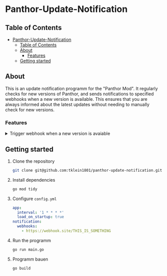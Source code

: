 # Panthor-Update-Notification

## Table of Contents

- [Panthor-Update-Notification](#panthor-update-notification)
  - [Table of Contents](#table-of-contents)
  - [About](#about)
    - [Features](#features)
  - [Getting started](#getting-started)

## About

This is an update notification programm for the "Panthor Mod". It regularly checks for new versions of Panthor, and sends notifications to specified webhooks when a new version is available. This ensures that you are always informed about the latest updates without needing to manually check for new versions.

### Features

<details>
<summary>Trigger webhook when a new version is avaiable</summary>

Define what urls should be triggered when a Panthor mod version is avaiable.
Webhooks will receive this payload:

```json
{
  "content": "New version 2.0.5.2 is available!",
  "hasModUpdate": "false",
  "releaseAt": "2024-05-23 00:00:00",
  "size": "",
  "version": "2.0.5.2"
}
```

</details>

## Getting started

1. Clone the repository

   ```bash
   git clone git@github.com:tklein1801/panthor-update-notification.git
   ```

2. Install dependencies

   ```bash
   go mod tidy
   ```

3. Configure `config.yml`

   ```yml
   app:
     interval: '1 * * * *'
     load_on_startup: true
   notification:
     webhooks:
       - https://webhook.site/THIS_IS_SOMETHING
   ```

4. Run the programm

   ```bash
   go run main.go
   ```

5. Programm bauen

   ```bash
   go build
   ```
